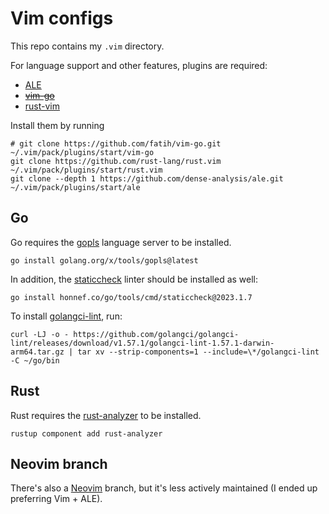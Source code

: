 # Vim configs

This repo contains my `.vim` directory.

For language support and other features, plugins are required:

* [ALE](https://github.com/dense-analysis/ale)
* ~~[vim-go](https://github.com/fatih/vim-go)~~
* [rust-vim](https://github.com/rust-lang/rust.vim)


Install them by running

```shell
# git clone https://github.com/fatih/vim-go.git ~/.vim/pack/plugins/start/vim-go
git clone https://github.com/rust-lang/rust.vim ~/.vim/pack/plugins/start/rust.vim
git clone --depth 1 https://github.com/dense-analysis/ale.git ~/.vim/pack/plugins/start/ale
```

## Go

Go requires the [gopls](https://github.com/golang/tools) language server to be installed.

```shell
go install golang.org/x/tools/gopls@latest
```

In addition, the [staticcheck](https://github.com/dominikh/go-tools) linter should be installed as well:

```shell
go install honnef.co/go/tools/cmd/staticcheck@2023.1.7
```

To install [golangci-lint](https://github.com/golangci/golangci-lint), run:

```shell
curl -LJ -o - https://github.com/golangci/golangci-lint/releases/download/v1.57.1/golangci-lint-1.57.1-darwin-arm64.tar.gz | tar xv --strip-components=1 --include=\*/golangci-lint -C ~/go/bin
```

## Rust

Rust requires the [rust-analyzer](https://github.com/rust-lang/rust-analyzer) to be installed.

```shell
rustup component add rust-analyzer
```

## Neovim branch

There's also a [Neovim](../../tree/neovim) branch, but it's less actively maintained (I ended up preferring Vim + ALE).
